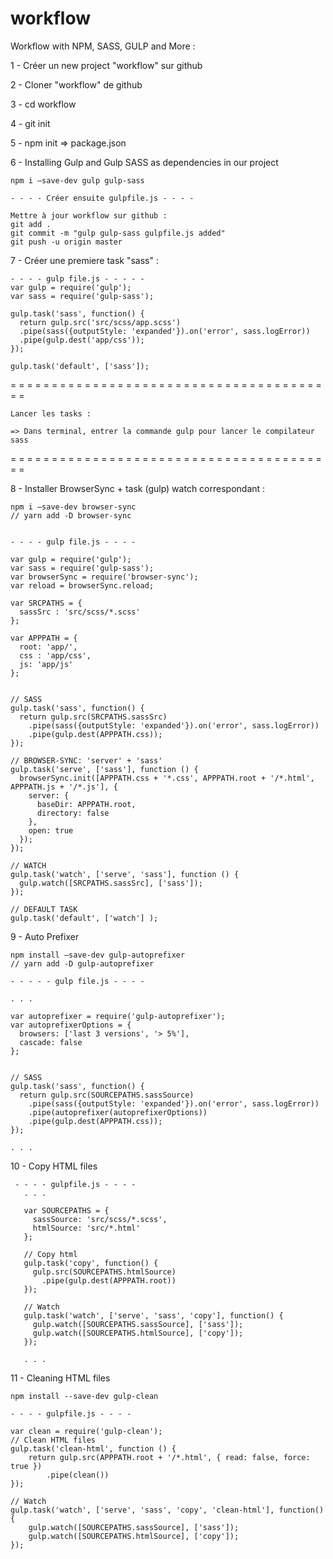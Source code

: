 # workflow
Workflow with NPM, SASS, GULP and More :

1 - Créer un new project "workflow" sur github

2 - Cloner "workflow" de github

3 - cd workflow

4 - git init

5 - npm init => package.json


6 - Installing Gulp and Gulp SASS as dependencies in our project

    npm i —save-dev gulp gulp-sass

    - - - - Créer ensuite gulpfile.js - - - -

    Mettre à jour workflow sur github :
    git add .
    git commit -m "gulp gulp-sass gulpfile.js added"
    git push -u origin master


7 - Créer une premiere task "sass" :


    - - - - gulp file.js - - - - -
    var gulp = require('gulp'); 
    var sass = require('gulp-sass'); 

    gulp.task('sass', function() { 
      return gulp.src('src/scss/app.scss') 
      .pipe(sass({outputStyle: 'expanded'}).on('error', sass.logError)) 
      .pipe(gulp.dest('app/css')); 
    });   

    gulp.task('default', ['sass']);


= = = = = = = = = = = = = = = = = = = = = = = = = = = = = = = = = = = = = = = =

    Lancer les tasks :

    => Dans terminal, entrer la commande gulp pour lancer le compilateur sass

= = = = = = = = = = = = = = = = = = = = = = = = = = = = = = = = = = = = = = = =



8 - Installer BrowserSync + task (gulp) watch correspondant :

    npm i —save-dev browser-sync
    // yarn add -D browser-sync


    - - - - gulp file.js - - - -

    var gulp = require('gulp'); 
    var sass = require('gulp-sass');  
    var browserSync = require('browser-sync'); 
    var reload = browserSync.reload;  

    var SRCPATHS = { 
      sassSrc : 'src/scss/*.scss' 
    };  

    var APPPATH = { 
      root: 'app/', 
      css : 'app/css', 
      js: 'app/js' 
    };  


    // SASS 
    gulp.task('sass', function() { 
      return gulp.src(SRCPATHS.sassSrc) 
        .pipe(sass({outputStyle: 'expanded'}).on('error', sass.logError)) 
        .pipe(gulp.dest(APPPATH.css)); 
    });  

    // BROWSER-SYNC: 'server' + 'sass' 
    gulp.task('serve', ['sass'], function () { 
      browserSync.init([APPPATH.css + '*.css', APPPATH.root + '/*.html', APPPATH.js + '/*.js'], { 
        server: { 
          baseDir: APPPATH.root, 
          directory: false 
        }, 
        open: true 
      }); 
    });  

    // WATCH 
    gulp.task('watch', ['serve', 'sass'], function () { 
      gulp.watch([SRCPATHS.sassSrc], ['sass']);  
    });  

    // DEFAULT TASK 
    gulp.task('default', ['watch'] );



9 - Auto Prefixer

    npm install —save-dev gulp-autoprefixer
    // yarn add -D gulp-autoprefixer

    - - - - - gulp file.js - - - -

    . . .

    var autoprefixer = require('gulp-autoprefixer'); 
    var autoprefixerOptions = { 
      browsers: ['last 3 versions', '> 5%'], 
      cascade: false 
    };


    // SASS 
    gulp.task('sass', function() { 
      return gulp.src(SOURCEPATHS.sassSource)
        .pipe(sass({outputStyle: 'expanded'}).on('error', sass.logError)) 
        .pipe(autoprefixer(autoprefixerOptions))
        .pipe(gulp.dest(APPPATH.css)); 
    });

    . . . 



10 - Copy HTML files

     - - - - gulpfile.js - - - -
       . . .

       var SOURCEPATHS = { 
         sassSource: 'src/scss/*.scss', 
         htmlSource: 'src/*.html' 
       };

       // Copy html 
       gulp.task('copy', function() { 
         gulp.src(SOURCEPATHS.htmlSource) 
           .pipe(gulp.dest(APPPATH.root))
       });

       // Watch 
       gulp.task('watch', ['serve', 'sass', 'copy'], function() { 
         gulp.watch([SOURCEPATHS.sassSource], ['sass']); 
         gulp.watch([SOURCEPATHS.htmlSource], ['copy']); 
       });

       . . .




11 - Cleaning HTML files

    npm install --save-dev gulp-clean

    - - - - gulpfile.js - - - -

    var clean = require('gulp-clean');
    // Clean HTML files
    gulp.task('clean-html', function () {
        return gulp.src(APPPATH.root + '/*.html', { read: false, force: true })
            .pipe(clean())
    });

    // Watch
    gulp.task('watch', ['serve', 'sass', 'copy', 'clean-html'], function() {
        gulp.watch([SOURCEPATHS.sassSource], ['sass']);
        gulp.watch([SOURCEPATHS.htmlSource], ['copy']);
    });







